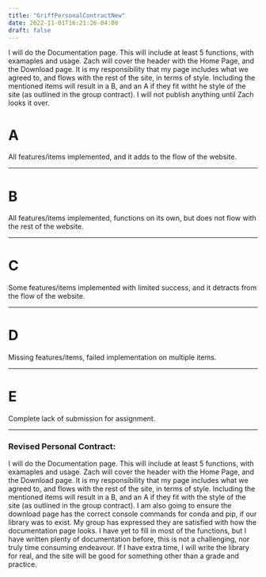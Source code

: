 ```yaml
---
title: "GriffPersonalContractNew"
date: 2022-11-01T16:21:26-04:00
draft: false
---
```

<html>

<body>
    <p>   I will do the Documentation page. This will include at least 5 functions, with examaples and usage. Zach will cover the header with the Home Page, and the Download page. It is my responsibility that my page includes what we agreed to, and flows with the rest of the site, in terms of style. Including the mentioned items will result in a B, and an A if they fit witht he style of the site (as outlined in the group contract). I will not publish anything until Zach looks it over.</p>
</body>

</html>

# A 

All features/items implemented, and it adds to the flow of the website.

---

# B

All features/items implemented, functions on its own, but does not flow with the rest of the website. 

---

# C 

Some features/items implemented with limited success, and it detracts from the flow of the website.

---

# D 

Missing features/items, failed implementation on multiple items.

---

# E 

Complete lack of submission for assignment.

---

<html>

<body>
    <h3>Revised Personal Contract:</h3>
    <p>   I will do the Documentation page. This will include at least 5 functions, with examaples and usage. Zach will cover the header with the Home Page, and the Download page. It is my responsibility that my page includes what we agreed to, and flows with the rest of the site, in terms of style. Including the mentioned items will result in a B, and an A if they fit with the style of the site (as outlined in the group contract). I am also going to ensure the download page has the correct console commands for conda and pip, if our library was to exist. My group has expressed they are satisfied with how the documentation page looks. I have yet to fill in most of the functions, but I have written plenty of documentation before, this is not a challenging, nor truly time consuming endeavour. If I have extra time, I will write the library for real, and the site will be good for something other than a grade and practice.</p>
</body>

</html>